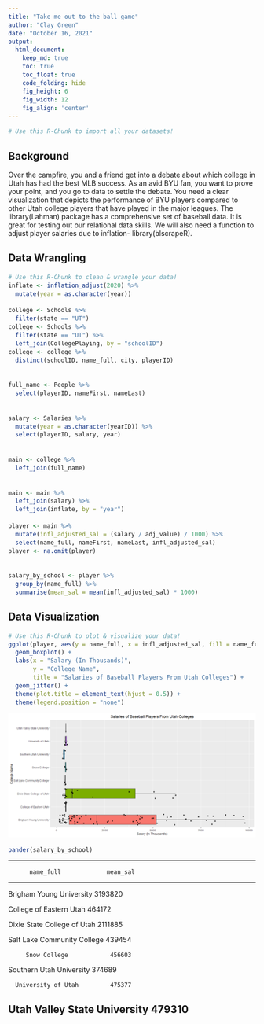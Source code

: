 ```yaml
---
title: "Take me out to the ball game"
author: "Clay Green"
date: "October 16, 2021"
output:
  html_document:  
    keep_md: true
    toc: true
    toc_float: true
    code_folding: hide
    fig_height: 6
    fig_width: 12
    fig_align: 'center'
---
```







```r
# Use this R-Chunk to import all your datasets!
```

## Background

Over the campfire, you and a friend get into a debate about which college in Utah has had the best MLB success. As an avid BYU fan, you want to prove your point, and you go to data to settle the debate. You need a clear visualization that depicts the performance of BYU players compared to other Utah college players that have played in the major leagues. The library(Lahman) package has a comprehensive set of baseball data. It is great for testing out our relational data skills. We will also need a function to adjust player salaries due to inflation- library(blscrapeR).

## Data Wrangling


```r
# Use this R-Chunk to clean & wrangle your data!
inflate <- inflation_adjust(2020) %>% 
  mutate(year = as.character(year))

college <- Schools %>% 
  filter(state == "UT")
college <- Schools %>% 
  filter(state == "UT") %>% 
  left_join(CollegePlaying, by = "schoolID")
college <- college %>% 
  distinct(schoolID, name_full, city, playerID)


full_name <- People %>% 
  select(playerID, nameFirst, nameLast)


salary <- Salaries %>% 
  mutate(year = as.character(yearID)) %>% 
  select(playerID, salary, year)


main <- college %>% 
  left_join(full_name)


main <- main %>% 
  left_join(salary) %>% 
  left_join(inflate, by = "year")

player <- main %>% 
  mutate(infl_adjusted_sal = (salary / adj_value) / 1000) %>% 
  select(name_full, nameFirst, nameLast, infl_adjusted_sal)
player <- na.omit(player)


salary_by_school <- player %>% 
  group_by(name_full) %>% 
  summarise(mean_sal = mean(infl_adjusted_sal) * 1000)
```

## Data Visualization


```r
# Use this R-Chunk to plot & visualize your data!
ggplot(player, aes(y = name_full, x = infl_adjusted_sal, fill = name_full)) +
  geom_boxplot() +
  labs(x = "Salary (In Thousands)",
       y = "College Name",
       title = "Salaries of Baseball Players From Utah Colleges") +
  geom_jitter() +
  theme(plot.title = element_text(hjust = 0.5)) +
  theme(legend.position = "none")
```

![](BaseballSalaries_files/figure-html/plot_data-1.png)<!-- -->

```r
pander(salary_by_school)
```


-----------------------------------------
          name_full             mean_sal 
------------------------------ ----------
   Brigham Young University     3193820  

   College of Eastern Utah       464172  

 Dixie State College of Utah    2111885  

 Salt Lake Community College     439454  

         Snow College            456603  

   Southern Utah University      374689  

      University of Utah         475377  

 Utah Valley State University    479310  
-----------------------------------------



